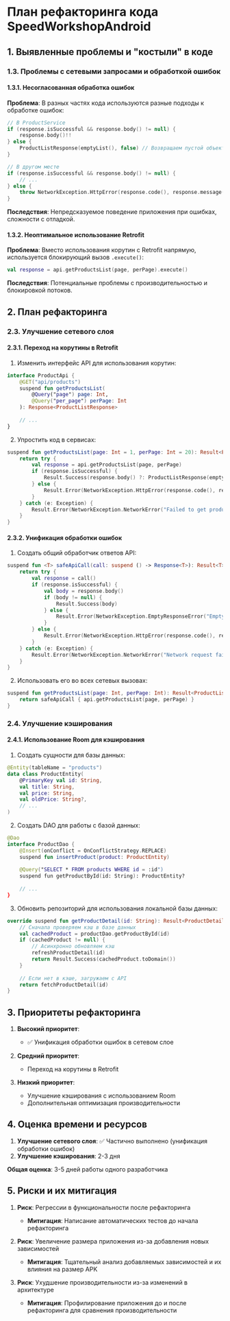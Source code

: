 # План рефакторинга кода SpeedWorkshopAndroid

## 1. Выявленные проблемы и "костыли" в коде

### 1.3. Проблемы с сетевыми запросами и обработкой ошибок

#### 1.3.1. Несогласованная обработка ошибок

**Проблема**: В разных частях кода используются разные подходы к обработке ошибок:

```kotlin
// В ProductService
if (response.isSuccessful && response.body() != null) {
    response.body()!!
} else {
    ProductListResponse(emptyList(), false) // Возвращаем пустой объект
}

// В другом месте
if (response.isSuccessful && response.body() != null) {
    // ...
} else {
    throw NetworkException.HttpError(response.code(), response.message()) // Бросаем исключение
}
```

**Последствия**: Непредсказуемое поведение приложения при ошибках, сложности с отладкой.

#### 1.3.2. Неоптимальное использование Retrofit

**Проблема**: Вместо использования корутин с Retrofit напрямую, используется блокирующий вызов `.execute()`:

```kotlin
val response = api.getProductsList(page, perPage).execute()
```

**Последствия**: Потенциальные проблемы с производительностью и блокировкой потоков.

## 2. План рефакторинга

### 2.3. Улучшение сетевого слоя

#### 2.3.1. Переход на корутины в Retrofit

1. Изменить интерфейс API для использования корутин:

```kotlin
interface ProductApi {
    @GET("api/products")
    suspend fun getProductsList(
        @Query("page") page: Int,
        @Query("per_page") perPage: Int
    ): Response<ProductListResponse>
    
    // ...
}
```

2. Упростить код в сервисах:

```kotlin
suspend fun getProductsList(page: Int = 1, perPage: Int = 20): Result<ProductListResponse> {
    return try {
        val response = api.getProductsList(page, perPage)
        if (response.isSuccessful) {
            Result.Success(response.body() ?: ProductListResponse(emptyList(), false))
        } else {
            Result.Error(NetworkException.HttpError(response.code(), response.message()))
        }
    } catch (e: Exception) {
        Result.Error(NetworkException.NetworkError("Failed to get products list", e))
    }
}
```

#### 2.3.2. Унификация обработки ошибок

1. Создать общий обработчик ответов API:

```kotlin
suspend fun <T> safeApiCall(call: suspend () -> Response<T>): Result<T> {
    return try {
        val response = call()
        if (response.isSuccessful) {
            val body = response.body()
            if (body != null) {
                Result.Success(body)
            } else {
                Result.Error(NetworkException.EmptyResponseError("Empty response body"))
            }
        } else {
            Result.Error(NetworkException.HttpError(response.code(), response.message()))
        }
    } catch (e: Exception) {
        Result.Error(NetworkException.NetworkError("Network request failed", e))
    }
}
```

2. Использовать его во всех сетевых вызовах:

```kotlin
suspend fun getProductsList(page: Int, perPage: Int): Result<ProductListResponse> {
    return safeApiCall { api.getProductsList(page, perPage) }
}
```

### 2.4. Улучшение кэширования

#### 2.4.1. Использование Room для кэширования

1. Создать сущности для базы данных:

```kotlin
@Entity(tableName = "products")
data class ProductEntity(
    @PrimaryKey val id: String,
    val title: String,
    val price: String,
    val oldPrice: String?,
    // ...
)
```

2. Создать DAO для работы с базой данных:

```kotlin
@Dao
interface ProductDao {
    @Insert(onConflict = OnConflictStrategy.REPLACE)
    suspend fun insertProduct(product: ProductEntity)
    
    @Query("SELECT * FROM products WHERE id = :id")
    suspend fun getProductById(id: String): ProductEntity?
    
    // ...
}
```

3. Обновить репозиторий для использования локальной базы данных:

```kotlin
override suspend fun getProductDetail(id: String): Result<ProductDetail> {
    // Сначала проверяем кэш в базе данных
    val cachedProduct = productDao.getProductById(id)
    if (cachedProduct != null) {
        // Асинхронно обновляем кэш
        refreshProductDetail(id)
        return Result.Success(cachedProduct.toDomain())
    }
    
    // Если нет в кэше, загружаем с API
    return fetchProductDetail(id)
}
```

## 3. Приоритеты рефакторинга

1. **Высокий приоритет**:
   - ✅ Унификация обработки ошибок в сетевом слое

2. **Средний приоритет**:
   - Переход на корутины в Retrofit

3. **Низкий приоритет**:
   - Улучшение кэширования с использованием Room
   - Дополнительная оптимизация производительности

## 4. Оценка времени и ресурсов

1. **Улучшение сетевого слоя**: ✅ Частично выполнено (унификация обработки ошибок)
2. **Улучшение кэширования**: 2-3 дня

**Общая оценка**: 3-5 дней работы одного разработчика

## 5. Риски и их митигация

1. **Риск**: Регрессии в функциональности после рефакторинга
   - **Митигация**: Написание автоматических тестов до начала рефакторинга

2. **Риск**: Увеличение размера приложения из-за добавления новых зависимостей
   - **Митигация**: Тщательный анализ добавляемых зависимостей и их влияния на размер APK

3. **Риск**: Ухудшение производительности из-за изменений в архитектуре
   - **Митигация**: Профилирование приложения до и после рефакторинга для сравнения производительности